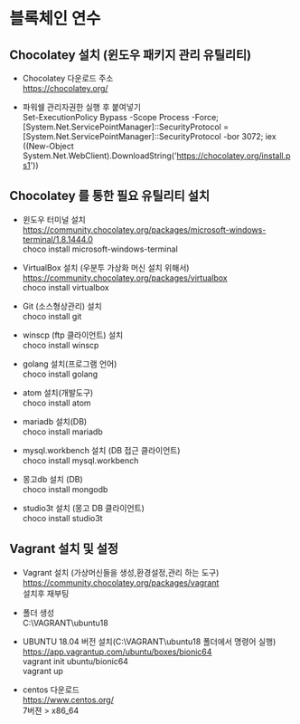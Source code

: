 # 블록체인 연수

## Chocolatey 설치 (윈도우 패키지 관리 유틸리티)   

* Chocolatey 다운로드 주소  
https://chocolatey.org/

* 파워쉘 관리자권한 실행 후 붙여넣기  
Set-ExecutionPolicy Bypass -Scope Process -Force; [System.Net.ServicePointManager]::SecurityProtocol = [System.Net.ServicePointManager]::SecurityProtocol -bor 3072; iex ((New-Object System.Net.WebClient).DownloadString('https://chocolatey.org/install.ps1'))


## Chocolatey 를 통한 필요 유틸리티 설치  

* 윈도우 터미널 설치  
https://community.chocolatey.org/packages/microsoft-windows-terminal/1.8.1444.0  
choco install microsoft-windows-terminal

* VirtualBox 설치 (우분투 가상화 머신 설치 위해서)  
https://community.chocolatey.org/packages/virtualbox  
choco install virtualbox

* Git (소스형상관리) 설치  
choco install git  

* winscp (ftp 클라이언트) 설치  
choco install winscp

* golang 설치(프로그램 언어)  
choco install golang

* atom 설치(개발도구)  
choco install atom

* mariadb 설치(DB)  
choco install mariadb

* mysql.workbench 설치 (DB 접근 클라이언트)  
choco install mysql.workbench

* 몽고db 설치 (DB)  
choco install mongodb

* studio3t 설치 (몽고 DB 클라이언트)  
choco install studio3t


## Vagrant 설치 및 설정  

* Vagrant 설치 (가상머신들을 생성,환경설정,관리 하는 도구)  
https://community.chocolatey.org/packages/vagrant  
설치후 재부팅

* 폴더 생성  
C:\VAGRANT\ubuntu18

* UBUNTU 18.04 버전 설치(C:\VAGRANT\ubuntu18 폴더에서 명령어 실행)  
https://app.vagrantup.com/ubuntu/boxes/bionic64  
vagrant init ubuntu/bionic64  
vagrant up

* centos 다운로드  
https://www.centos.org/  
7버젼 > x86_64